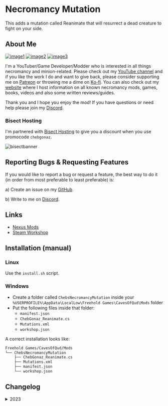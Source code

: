 # Necromancy Mutation

This adds a mutation called Reanimate that will resurrect a dead creature to fight on your side.

## About Me

[![image1](https://imgur.com/Fahi6sP.png)](https://necrobase.chebgonaz.com)
[![image2](https://imgur.com/X18OyQs.png)](https://ko-fi.com/chebgonaz)
[![image3](https://imgur.com/4e64jQ8.png)](https://www.patreon.com/chebgonaz?fan_landing=true)

I'm a YouTuber/Game Developer/Modder who is interested in all things necromancy and minion-related. Please check out my [YouTube channel](https://www.youtube.com/channel/UCPlZ1XnekiJxKymXbXyvkCg) and if you like the work I do and want to give back, please consider supporting me on [Patreon](https://www.patreon.com/chebgonaz?fan_landing=true) or throwing me a dime on [Ko-fi](https://ko-fi.com/chebgonaz). You can also check out my [website](https://necrobase.chebgonaz.com) where I host information on all known necromancy mods, games, books, videos and also some written reviews/guides.

Thank you and I hope you enjoy the mod! If you have questions or need help please join my [Discord](https://discord.com/invite/EB96ASQ).

### Bisect Hosting

I'm partnered with [Bisect Hosting](https://bisecthosting.com/chebgonaz) to give you a discount when you use promocode `chebgonaz`.

![bisectbanner](https://www.bisecthosting.com/partners/custom-banners/b2629ae1-293a-4094-9d2d-002d14529a82.webp)

## Reporting Bugs & Requesting Features

If you would like to report a bug or request a feature, the best way to do it (in order from most preferable to least preferable) is:

a) Create an issue on my [GitHub](https://github.com/jpw1991/caves-of-qud-necromancy-mutation).

b) Write to me on [Discord](https://discord.com/invite/EB96ASQ).

## Links

- [Nexus Mods](https://www.nexusmods.com/cavesofqud/mods/17/)
- [Steam Workshop](https://steamcommunity.com/sharedfiles/filedetails/?id=2990597917)

## Installation (manual)

### Linux

Use the `install.sh` script.

### Windows

- Create a folder called `ChebsNecromancyMutation` inside your `%USERPROFILE%\AppData\LocalLow\Freehold Games\CavesOfQud\Mods` folder
- Put the following files inside that folder:
	+ `manifest.json`
	+ `ChebGonaz_Reanimate.cs`
	+ `Mutations.xml`
	+ `workshop.json`

A correct installation looks like:

```sh
Freehold Games/CavesOfQud/Mods
└── ChebsNecromancyMutation
    ├── ChebGonaz_Reanimate.cs
    ├── Mutations.xml
    ├── manifest.json
    └── workshop.json
```

## Changelog

<details>
<summary>2023</summary>

 Date | Version | Notes 
--- | --- | ---
05/07/2023 | 0.0.6 | Fix exception caused by game update
22/06/2023 | 0.0.5 | remove ObjectBlueprints.xml and instead use normal creatures but remove the corpse part from them and modify their display name
18/06/2023 | 0.0.4 | undead added to name of dead creatures
18/06/2023 | 0.0.3 | custom creatures from corpses that do not drop corpses
17/06/2023 | 0.0.2 | Fix bug where corpse wasn't consumed after creating the minion
17/06/2023 | 0.0.1 | Initial release

</details>

